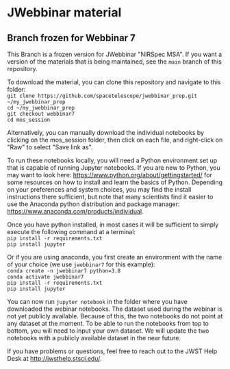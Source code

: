 # JWebbinar material

## Branch frozen for Webbinar 7

This Branch is a frozen version for JWebbinar  "NIRSpec MSA". If you want a version of the materials that is being maintained, see the `main` branch of this repository.

To download the material, you can clone this repository and navigate to this folder:  
`git clone https://github.com/spacetelescope/jwebbinar_prep.git ~/my_jwebbinar_prep`  
`cd ~/my_jwebbinar_prep`  
`git checkout webbinar7`  
`cd mos_session`  

Alternatively, you can manually download the individual notebooks by clicking on the mos_session folder, then click on each file, and right-click on "Raw" to select "Save link as".

To run these notebooks locally, you will need a Python environment set up that is capable of running Jupyter notebooks. If you are new to Python, you may want to look here: https://www.python.org/about/gettingstarted/ for some resources on how to install and learn the basics of Python. Depending on your preferences and system choices, you may find the install instructions there sufficient, but note that many scientists find it easier to use the Anaconda python distribution and package manager: https://www.anaconda.com/products/individual.

Once you have python installed, in most cases it will be sufficient to simply execute the following command at a terminal:  
`pip install -r requirements.txt`  
`pip install jupyter`  

Or if you are using anaconda, you first create an environment with the name of your choice (we use `jwebbinar7` for this example):  
`conda create -n jwebbinar7 python=3.8`  
`conda activate jwebbinar7`  
`pip install -r requirements.txt`  
`pip install jupyter`  

You can now run `jupyter notebook` in the folder where you have downloaded the webinar notebooks. The dataset used during the webinar is not yet publicly available. Because of this, the two notebooks do not point at any dataset at the moment. To be able to run the notebooks from top to bottom, you will need to input your own dataset. We will update the two notebooks with a publicly available dataset in the near future.

If you have problems or questions, feel free to reach out to the JWST Help Desk at http://jwsthelp.stsci.edu/.

